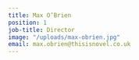 ```yaml
---
title: Max O’Brien
position: 1
job-title: Director
image: "/uploads/max-obrien.jpg"
email: max.obrien@thisisnovel.co.uk
---
```


